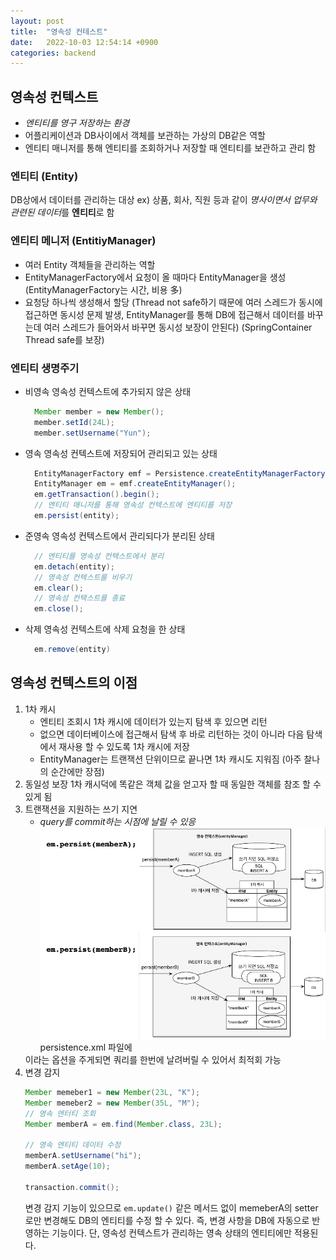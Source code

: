 ```yaml
---
layout: post
title:  "영속성 컨테스트"
date:   2022-10-03 12:54:14 +0900
categories: backend
---
```

## 영속성 컨텍스트
* *엔티티를 영구 저장하는 환경*
* 어플리케이션과 DB사이에서 객체를 보관하는 가상의 DB같은 역할
* 엔티티 매니저를 통해 엔티티를 조회하거나 저장할 때 엔티티를 보관하고 관리 함

### 엔티티 (Entity)
DB상에서 데이터를 관리하는 대상
ex) 상품, 회사, 직원 등과 같이 *명사이면서 업무와 관련된 데이터*를 **엔티티**로 함

### 엔티티 메니저 (EntitiyManager)
* 여러 Entity 객체들을 관리하는 역할
* EntityManagerFactory에서 요청이 올 때마다 EntityManager을 생성 (EntityManagerFactory는 시간, 비용 多)
* 요청당 하나씩 생성해서 할당 (Thread not safe하기 때문에 여러 스레드가 동시에 접근하면 동시성 문제 발생, EntityManager를 통해 DB에 접근해서 데이터를 바꾸는데 여러 스레드가 들어와서 바꾸면 동시성 보장이 안된다) (SpringContainer Thread safe를 보장)

### 엔티티 생명주기
* 비영속
  영속성 컨텍스트에 추가되지 않은 상태
  ```java
    Member member = new Member();
    member.setId(24L); 
    member.setUsername("Yun");
  ```
* 영속
  영속성 컨텍스트에 저장되어 관리되고 있는 상태
  ```java
    EntityManagerFactory emf = Persistence.createEntityManagerFactory();
    EntityManager em = emf.createEntityManager();
    em.getTransaction().begin();
    // 엔티티 매니저를 통해 영속성 컨텍스트에 엔티티를 저장
    em.persist(entity);
  ```
* 준영속
  영속성 컨텍스트에서 관리되다가 분리된 상태
  ```java
    // 엔티티를 영속성 컨택스트에서 분리
    em.detach(entity);
    // 영속성 컨텍스트를 비우기
    em.clear();
    // 영속성 컨택스트를 종료
    em.close();
  ```
* 삭제
  영속성 컨텍스트에 삭제 요청을 한 상태
  ```java
    em.remove(entity)
  ```

## 영속성 컨텍스트의 이점
1. 1차 캐시
   * 엔티티 조회시 1차 캐시에 데이터가 있는지 탐색 후 있으면 리턴
   * 없으면 데이터베이스에 접근해서 탐색 후 바로 리턴하는 것이 아니라 다음 탐색에서 재사용 할 수 있도록 1차 캐시에 저장
   * EntityManager는 트랜잭션 단위이므로 끝나면 1차 캐시도 지워짐 (아주 찰나의 순간에만 장점)
2. 동일성 보장
   1차 캐시덕에 똑같은 객체 값을 얻고자 할 때 동일한 객체를 참조 할 수 있게 됨
3. 트랜잭션을 지원하는 쓰기 지연
   * *query를 commit하는 시점에 날릴 수 있응*
    ![](../../assets/img/backend/Persistence_context_3.jpg)
    persistence.xml 파일에 
    <property name="hibernate.jdbc.batch_size" value="10"/>
    이라는 옵션을 주게되면 쿼리를 한번에 날려버릴 수 있어서 최적회 가능
4. 변경 감지
   ```java
   Member memeber1 = new Member(23L, "K");
   Member memeber2 = new Member(35L, "M");
   // 영속 엔터티 조회
   Member memberA = em.find(Member.class, 23L);

   // 영속 엔티티 데이터 수정
   memberA.setUsername("hi");
   memberA.setAge(10);
  
   transaction.commit();
   ```
   변경 감지 기능이 있으므로 ```em.update()``` 같은 메서드 없이 memeberA의 setter로만 변경해도 DB의 엔티티를 수정 할 수 있다. 즉, 변경 사항을 DB에 자동으로 반영하는 기능이다. 단, 영속성 컨텍스트가 관리하는 영속 상태의 엔티티에만 적용된다.